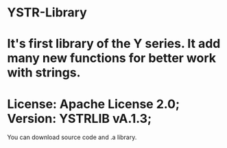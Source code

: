 # YSTR-Library
It's first library of the Y series. It add many new functions for better work with strings.
=======================================================================================================
License: Apache License 2.0;
Version: YSTRLIB vA.1.3;
=======================================================================================================
You can download source code and .a library.
